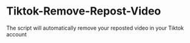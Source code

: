 # Tiktok-Remove-Repost-Video
The script will automatically remove your reposted video in your Tiktok account
